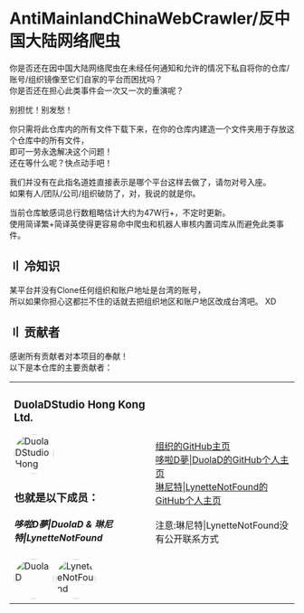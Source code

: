 # AntiMainlandChinaWebCrawler/反中国大陆网络爬虫

你是否还在因中国大陆网络爬虫在未经任何通知和允许的情况下私自将你的仓库/账号/组织镜像至它们自家的平台而困扰吗？  
你是否还在担心此类事件会一次又一次的重演呢？  

别担忧！别发愁！  

你只需将此仓库内的所有文件下载下来，在你的仓库内建造一个文件夹用于存放这个仓库中的所有文件，  
即可一劳永逸解决这个问题！  
还在等什么呢？快点动手吧！  

我们并没有在此指名道姓直接表示是哪个平台这样去做了，请勿对号入座。  
如果有人/团队/公司/组织破防了，对，我说的就是你。  

当前仓库敏感词总行数粗略估计大约为47W行+，不定时更新。  
使用简译繁+简译英使得更容易命中爬虫和机器人审核内置词库从而避免此类事件。  

## 〢 冷知识
某平台并没有Clone任何组织和账户地址是台湾的账号，  
所以如果你担心这都拦不住的话就去把组织地区和账户地区改成台湾吧。 XD  

## 〢 贡献者
感谢所有贡献者对本项目的奉献！  
以下是本仓库的主要贡献者：
<div align="center">
    <table>
        <tr>
            <td>
                <h3>DuolaDStudio Hong Kong Ltd.</h3>
                <a href="https://github.com/DuolaDStudio">
                    <img src="https://avatars.githubusercontent.com/u/152937804?s=200&v=4" width="70" style="border-radius: 50%" alt="DuolaDStudio Hong Kong Ltd.">
                </a>
		<h3>也就是以下成员：</h3>
		<h5>哆啦D夢|DuolaD & 琳尼特|LynetteNotFound</h5>
		<a href="https://github.com/DuolaD"><img src="https://avatars.githubusercontent.com/u/110040721?v=4" width="70" style="border-radius: 50%" alt="DuolaD"></img></a>
		<a href="https://github.com/LynetteNotFound">
                    <img src="https://avatars.githubusercontent.com/u/159673876?v=4" width="70" style="border-radius: 50%" alt="LynetteNotFound">
                </a>
            </td>
	    <td>
                <a href="https://github.com/DuolaDStudio">组织的GitHub主页</a><br>
		<a href="https://github.com/DuolaD">哆啦D夢|DuolaD的GitHub个人主页</a><br>
		<a href="https://github.com/LynetteNotFound">琳尼特|LynetteNotFound的GitHub个人主页</a><br>
		<br>
		<a>注意:琳尼特|LynetteNotFound没有公开联系方式</a>
            </td>
	</tr>
</div>
